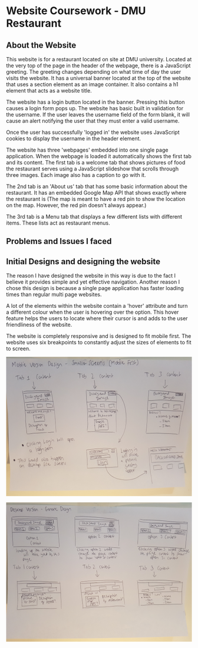 # Website Coursework - DMU Restaurant

## About the Website
This website is for a restaurant located on site at DMU university. Located at the very top of the page in the header of the webpage, there is a JavaScript greeting. The greeting changes depending on what time of day the user visits the website. It has a universal banner located at the top of the website that uses a section element as an image container. It also contains a h1 element that acts as a website title.  

The website has a login button located in the banner. Pressing this button causes a login form pops up. The website has basic built in validation for the username. If the user leaves the username field of the form blank, it will cause an alert notifying the user that they must enter a valid username.  

Once the user has successfully 'logged in' the website uses JavaScript cookies to display the username in the header element. 

The website has three 'webpages' embedded into one single page application. When the webpage is loaded it automatically shows the first tab and its content. The first tab is a welcome tab that shows pictures of food the restaurant serves using a JavaScript slideshow that scrolls through three images. Each image also has a caption to go with it.  

The 2nd tab is an 'About us' tab that has some basic information about the restaurant. It has an embedded Google Map API that shows exactly where the restaurant is (The map is meant to have a red pin to show the location on the map. However, the red pin doesn't always appear.) 

The 3rd tab is a Menu tab that displays a few different lists with different items. These lists act as restaurant menus. 

## Problems and Issues I faced

## Initial Designs and designing the website
The reason I have designed the website in this way is due to the fact I believe it provides simple and yet effective navigation. Another reason I chose this design is because a single page application has faster loading times than regular multi page websites.  

A lot of the elements within the website contain a 'hover' attribute and turn a different colour when the user is hovering over the option. This hover feature helps the users to locate where their cursor is and adds to the user friendliness of the website. 

The website is completely responsive and is designed to fit mobile first. The website uses six breakpoints to constantly adjust the sizes of elements to fit to screen.

![Rough Desktop Design](/Images/Readme1.jpg)

![Rough mobile Design](/Images/Readme2.jpg)